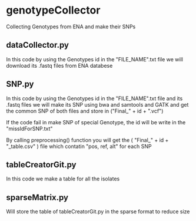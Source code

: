 # genotypeCollector
Collecting Genotypes from ENA and make their SNPs

## dataCollector.py
In this code by using the Genotypes id in the "FILE_NAME".txt file we will download its .fastq files from ENA databese

## SNP.py
In this code by using the Genotypes id in the "FILE_NAME".txt file and its .fastq files we will make its SNP using bwa and samtools and GATK and get the common SNP of both files and store in ("Final_" + id + ".vcf")

If the code fail in make SNP of special Genotype, the id will be write in the "missIdForSNP.txt"

By calling preprocessing() function you will get the ( "Final_" + id + "_table.csv" ) file which contatin "pos, ref, alt" for each SNP

## tableCreatorGit.py
In this code we make a table for all the isolates

## sparseMatrix.py
Will store the table of tableCreatorGit.py in the sparse format to reduce size
